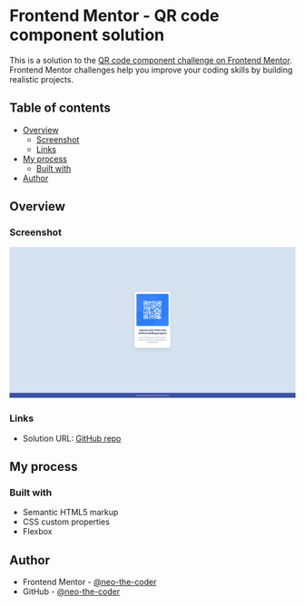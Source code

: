 # Frontend Mentor - QR code component solution

This is a solution to the [QR code component challenge on Frontend Mentor](https://www.frontendmentor.io/challenges/qr-code-component-iux_sIO_H). Frontend Mentor challenges help you improve your coding skills by building realistic projects. 

## Table of contents

- [Overview](#overview)
  - [Screenshot](#screenshot)
  - [Links](#links)
- [My process](#my-process)
  - [Built with](#built-with)
- [Author](#author)

## Overview

### Screenshot

![Solution screenshot](./Solution.png)

### Links

- Solution URL: [GitHub repo](https://github.com/neo-the-coder/frontendmentor/qr-code-component-main)

## My process

### Built with

- Semantic HTML5 markup
- CSS custom properties
- Flexbox

## Author

- Frontend Mentor - [@neo-the-coder](https://www.frontendmentor.io/profile/neo-the-coder)
- GitHub - [@neo-the-coder](https://github.com/neo-the-coder)